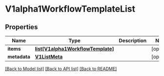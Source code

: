 # V1alpha1WorkflowTemplateList

## Properties
Name | Type | Description | Notes
------------ | ------------- | ------------- | -------------
**items** | [**list[V1alpha1WorkflowTemplate]**](V1alpha1WorkflowTemplate.md) |  | [optional] 
**metadata** | [**V1ListMeta**](V1ListMeta.md) |  | [optional] 

[[Back to Model list]](../README.md#documentation-for-models) [[Back to API list]](../README.md#documentation-for-api-endpoints) [[Back to README]](../README.md)


